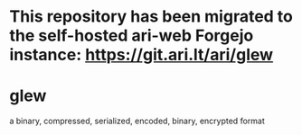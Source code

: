 # This repository has been migrated to the self-hosted ari-web Forgejo instance: <https://git.ari.lt/ari/glew>
# glew
a binary, compressed, serialized, encoded, binary, encrypted format

